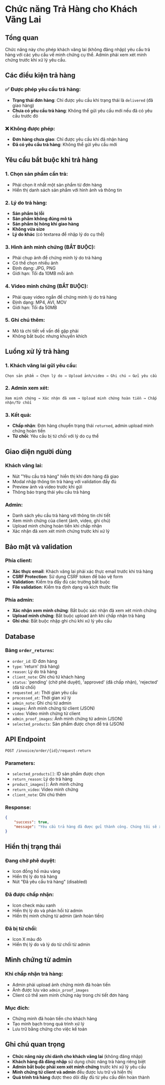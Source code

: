 # Chức năng Trả Hàng cho Khách Vãng Lai

## Tổng quan
Chức năng này cho phép khách vãng lai (không đăng nhập) yêu cầu trả hàng với các yêu cầu về minh chứng cụ thể. Admin phải xem xét minh chứng trước khi xử lý yêu cầu.

## Các điều kiện trả hàng

### ✅ Được phép yêu cầu trả hàng:
- **Trạng thái đơn hàng**: Chỉ được yêu cầu khi trạng thái là `delivered` (đã giao hàng)
- **Chưa có yêu cầu trả hàng**: Không thể gửi yêu cầu mới nếu đã có yêu cầu trước đó

### ❌ Không được phép:
- **Đơn hàng chưa giao**: Chỉ được yêu cầu khi đã nhận hàng
- **Đã có yêu cầu trả hàng**: Không thể gửi yêu cầu mới

## Yêu cầu bắt buộc khi trả hàng

### 1. **Chọn sản phẩm cần trả**:
- Phải chọn ít nhất một sản phẩm từ đơn hàng
- Hiển thị danh sách sản phẩm với hình ảnh và thông tin

### 2. **Lý do trả hàng**:
- **Sản phẩm bị lỗi**
- **Sản phẩm không đúng mô tả**
- **Sản phẩm bị hỏng khi giao hàng**
- **Không vừa size**
- **Lý do khác** (có textarea để nhập lý do cụ thể)

### 3. **Hình ảnh minh chứng** (BẮT BUỘC):
- Phải chụp ảnh để chứng minh lý do trả hàng
- Có thể chọn nhiều ảnh
- Định dạng: JPG, PNG
- Giới hạn: Tối đa 10MB mỗi ảnh

### 4. **Video minh chứng** (BẮT BUỘC):
- Phải quay video ngắn để chứng minh lý do trả hàng
- Định dạng: MP4, AVI, MOV
- Giới hạn: Tối đa 50MB

### 5. **Ghi chú thêm**:
- Mô tả chi tiết về vấn đề gặp phải
- Không bắt buộc nhưng khuyến khích

## Luồng xử lý trả hàng

### 1. **Khách vãng lai gửi yêu cầu**:
```
Chọn sản phẩm → Chọn lý do → Upload ảnh/video → Ghi chú → Gửi yêu cầu
```

### 2. **Admin xem xét**:
```
Xem minh chứng → Xác nhận đã xem → Upload minh chứng hoàn tiền → Chấp nhận/Từ chối
```

### 3. **Kết quả**:
- **Chấp nhận**: Đơn hàng chuyển trạng thái `returned`, admin upload minh chứng hoàn tiền
- **Từ chối**: Yêu cầu bị từ chối với lý do cụ thể

## Giao diện người dùng

### **Khách vãng lai**:
- Nút "Yêu cầu trả hàng" hiển thị khi đơn hàng đã giao
- Modal nhập thông tin trả hàng với validation đầy đủ
- Preview ảnh và video trước khi gửi
- Thông báo trạng thái yêu cầu trả hàng

### **Admin**:
- Danh sách yêu cầu trả hàng với thông tin chi tiết
- Xem minh chứng của client (ảnh, video, ghi chú)
- Upload minh chứng hoàn tiền khi chấp nhận
- Xác nhận đã xem xét minh chứng trước khi xử lý

## Bảo mật và validation

### **Phía client**:
- **Xác thực email**: Khách vãng lai phải xác thực email trước khi trả hàng
- **CSRF Protection**: Sử dụng CSRF token để bảo vệ form
- **Validation**: Kiểm tra đầy đủ các trường bắt buộc
- **File validation**: Kiểm tra định dạng và kích thước file

### **Phía admin**:
- **Xác nhận xem minh chứng**: Bắt buộc xác nhận đã xem xét minh chứng
- **Upload minh chứng**: Bắt buộc upload ảnh khi chấp nhận trả hàng
- **Ghi chú**: Bắt buộc nhập ghi chú khi xử lý yêu cầu

## Database

### **Bảng `order_returns`**:
- `order_id`: ID đơn hàng
- `type`: 'return' (trả hàng)
- `reason`: Lý do trả hàng
- `client_note`: Ghi chú từ khách hàng
- `status`: 'pending' (chờ phê duyệt), 'approved' (đã chấp nhận), 'rejected' (đã từ chối)
- `requested_at`: Thời gian yêu cầu
- `processed_at`: Thời gian xử lý
- `admin_note`: Ghi chú từ admin
- `images`: Ảnh minh chứng từ client (JSON)
- `video`: Video minh chứng từ client
- `admin_proof_images`: Ảnh minh chứng từ admin (JSON)
- `selected_products`: Sản phẩm được chọn để trả (JSON)

## API Endpoint

```
POST /invoice/order/{id}/request-return
```

### **Parameters**:
- `selected_products[]`: ID sản phẩm được chọn
- `return_reason`: Lý do trả hàng
- `product_images[]`: Ảnh minh chứng
- `return_video`: Video minh chứng
- `client_note`: Ghi chú thêm

### **Response**:
```json
{
    "success": true,
    "message": "Yêu cầu trả hàng đã được gửi thành công. Chúng tôi sẽ xem xét và phản hồi trong thời gian sớm nhất."
}
```

## Hiển thị trạng thái

### **Đang chờ phê duyệt**:
- Icon đồng hồ màu vàng
- Hiển thị lý do trả hàng
- Nút "Đã yêu cầu trả hàng" (disabled)

### **Đã được chấp nhận**:
- Icon check màu xanh
- Hiển thị lý do và phản hồi từ admin
- Hiển thị minh chứng từ admin (ảnh hoàn tiền)

### **Đã bị từ chối**:
- Icon X màu đỏ
- Hiển thị lý do và lý do từ chối từ admin

## Minh chứng từ admin

### **Khi chấp nhận trả hàng**:
- Admin phải upload ảnh chứng minh đã hoàn tiền
- Ảnh được lưu vào `admin_proof_images`
- Client có thể xem minh chứng này trong chi tiết đơn hàng

### **Mục đích**:
- Chứng minh đã hoàn tiền cho khách hàng
- Tạo minh bạch trong quá trình xử lý
- Lưu trữ bằng chứng cho việc kế toán

## Ghi chú quan trọng

- **Chức năng này chỉ dành cho khách vãng lai** (không đăng nhập)
- **Khách hàng đã đăng nhập** sử dụng chức năng trả hàng riêng biệt
- **Admin bắt buộc phải xem xét minh chứng** trước khi xử lý yêu cầu
- **Minh chứng từ client và admin** đều được lưu trữ và hiển thị
- **Quá trình trả hàng** được theo dõi đầy đủ từ yêu cầu đến hoàn thành
